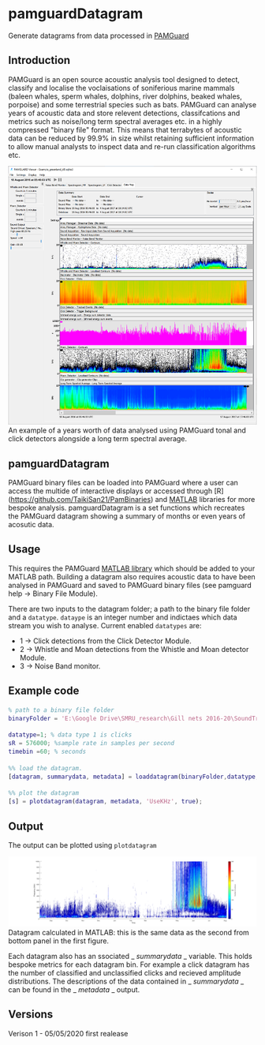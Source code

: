 # pamguardDatagram

Generate datagrams from data processed in [PAMGuard](www.PAMGuard.org)

## Introduction 
PAMGuard is an open source acoustic analysis tool designed to detect, classify and localise the voclaisations of soniferious marine mammals (baleen whales, sperm whales, dolphins, river dolphins, beaked whales, porpoise) and some terrestrial species such as bats. PAMGuard can analyse years of acoustic data and store relevent detections, classifcations and metrics such as noise/long term spectral averages etc. in a highly compressed "binary file" format. This means that terrabytes of acoustic data can be reduced by 99.9% in size whilst retaining sufficient information to allow manual analysts to inspect data and re-run classification algorithms etc. 

<center><img src="resources/pgdatagram_example.png" width="1024"></center>
An example of a years worth of data analysed using PAMGuard tonal and click detectors alongside a long term spectral average. 

## pamguardDatagram
PAMGuard binary files can be loaded into PAMGuard where a user can access the multide of interactive displays or accessed through [R] (https://github.com/TaikiSan21/PamBinaries) and [MATLAB](https://sourceforge.net/projects/pamguard/files/Matlab/) libraries for more bespoke analysis. pamguardDatagram is a set functions which recreates the PAMGuard datagram showing a summary of months or even years of acosutic data. 

## Usage
This requires the PAMGuard [MATLAB library](https://sourceforge.net/projects/pamguard/files/Matlab/) which should be added to your MATLAB path. Building a datagram also requires acoustic data to have been analysed in PAMGuard and saved to PAMGuard binary files (see pamguard help -> Binary File Module). 

There are two inputs to the datagram folder; a path to the binary file folder and a ```datatype```. ```dataype``` is an integer number and indictaes which data stream you wish to analyse. Current enabled ```datatypes``` are:

- 1 -> Click detections from the Click Detector Module.
- 2 -> Whistle and Moan detections from the Whistle and Moan detector Module. 
- 3 -> Noise Band monitor.

## Example code 

```Matlab
% path to a binary file folder
binaryFolder = 'E:\Google Drive\SMRU_research\Gill nets 2016-20\SoundTrap_4c\20191114_Cornwall_AK627_H3\67170312\Binary\20191115\';

datatype=1; % data type 1 is clicks 
sR = 576000; %sample rate in samples per second
timebin =60; % seconds

%% load the datagram.
[datagram, summarydata, metadata] = loaddatagram(binaryFolder,datatype, timebin);

%% plot the datagram 
[s] = plotdatagram(datagram, metadata, 'UseKHz', true); 
```

## Output
The output can be plotted using ```plotdatagram```

<center><img src="resources/pgdatagram_example2.png" width="1024"></center>
Datagram calculated in MATLAB: this is the same data as the second from bottom panel in the first figure. 

Each datagram also has an ssociated _ _summarydata_ _ variable. This holds bespoke metrics for each datagram bin. For example a click datagram has the number of classified and unclassified clicks and recieved amplitude distributions. The descriptions of the data contained in _ _summarydata_ _ can be found in the _ _metadata_ _ output. 

## Versions
Verison 1 - 05/05/2020 first realease
